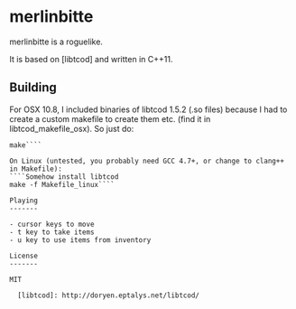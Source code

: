 merlinbitte
===========

merlinbitte is a roguelike.

It is based on [libtcod] and written in C++11.

Building
--------

For OSX 10.8, I included binaries of libtcod 1.5.2 (.so files) because I had to create a custom makefile to create them etc. (find it in libtcod_makefile_osx). So just do:
````brew install sdl
make````

On Linux (untested, you probably need GCC 4.7+, or change to clang++ in Makefile):
````Somehow install libtcod
make -f Makefile_linux````

Playing
-------

- cursor keys to move
- t key to take items
- u key to use items from inventory

License
-------

MIT

  [libtcod]: http://doryen.eptalys.net/libtcod/